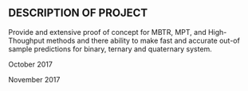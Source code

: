 ## DESCRIPTION OF PROJECT

Provide and extensive proof of concept for MBTR, MPT, and High-Thoughput methods
and there ability to make fast and accurate out-of sample predictions for binary, ternary and quaternary system.

October 2017


November 2017